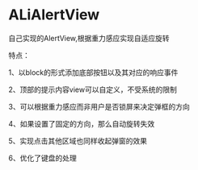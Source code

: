# ALiAlertView
自己实现的AlertView,根据重力感应实现自适应旋转

特点：

1、以block的形式添加底部按钮以及其对应的响应事件

2、顶部的提示内容view可以自定义，不受系统的限制

3、可以根据重力感应而非用户是否锁屏来决定弹框的方向

4、如果设置了固定的方向，那么自动旋转失效

5、实现点击其他区域也同样收起弹窗的效果

6、优化了键盘的处理
